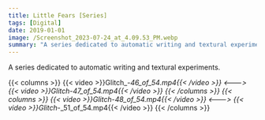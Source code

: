 ```yaml
---
title: Little Fears [Series]
tags: [Digital]
date: 2019-01-01
image: /Screenshot_2023-07-24_at_4.09.53_PM.webp
summary: "A series dedicated to automatic writing and textural experiments."
---
```

A series dedicated to automatic writing and textural experiments.

{{< columns >}}
{{< video >}}Glitch_-_46_of_54.mp4{{< /video >}}
<--->
{{< video >}}Glitch_-_47_of_54.mp4{{< /video >}}
{{< /columns >}}
{{< columns >}}
{{< video >}}Glitch_-_48_of_54.mp4{{< /video >}}
<--->
{{< video >}}Glitch_-_51_of_54.mp4{{< /video >}}
{{< /columns >}}